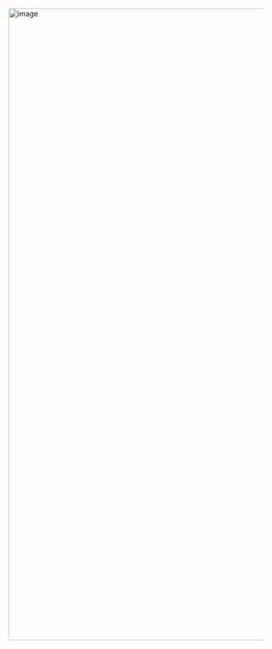 <img width="1248" alt="image" src="https://github.com/user-attachments/assets/4ca6ee29-098f-4bc3-b21c-522ebf30164a">
